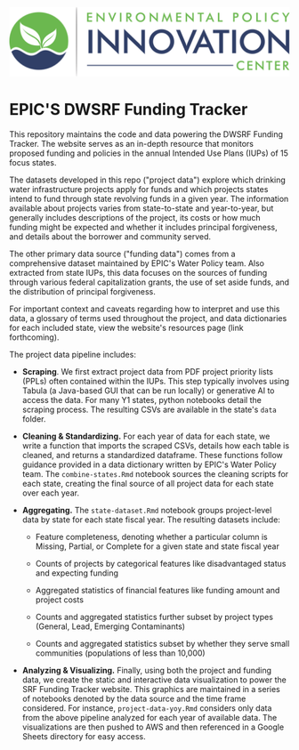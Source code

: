 ![](www/epic-logo-transparent.png)

# EPIC'S DWSRF Funding Tracker

This repository maintains the code and data powering the DWSRF Funding Tracker. The website serves as an in-depth resource that monitors proposed funding and policies in the annual Intended Use Plans (IUPs) of 15 focus states.

The datasets developed in this repo ("project data") explore which drinking water infrastructure projects apply for funds and which projects states intend to fund through state revolving funds in a given year. The information available about projects varies from state-to-state and year-to-year, but generally includes descriptions of the project, its costs or how much funding might be expected and whether it includes principal forgiveness, and details about the borrower and community served.

The other primary data source ("funding data") comes from a comprehensive dataset maintained by EPIC's Water Policy team. Also extracted from state IUPs, this data focuses on the sources of funding through various federal capitalization grants, the use of set aside funds, and the distribution of principal forgiveness.

For important context and caveats regarding how to interpret and use this data, a glossary of terms used throughout the project, and data dictionaries for each included state, view the website's resources page (link forthcoming).

The project data pipeline includes:

-   **Scraping**. We first extract project data from PDF project priority lists (PPLs) often contained within the IUPs. This step typically involves using Tabula (a Java-based GUI that can be run locally) or generative AI to access the data. For many Y1 states, python notebooks detail the scraping process. The resulting CSVs are available in the state's `data` folder.

-   **Cleaning & Standardizing.** For each year of data for each state, we write a function that imports the scraped CSVs, details how each table is cleaned, and returns a standardized dataframe. These functions follow guidance provided in a data dictionary written by EPIC's Water Policy team. The `combine-states.Rmd` notebook sources the cleaning scripts for each state, creating the final source of all project data for each state over each year.

-   **Aggregating.** The `state-dataset.Rmd` notebook groups project-level data by state for each state fiscal year. The resulting datasets include:

    -   Feature completeness, denoting whether a particular column is Missing, Partial, or Complete for a given state and state fiscal year

    -   Counts of projects by categorical features like disadvantaged status and expecting funding

    -   Aggregated statistics of financial features like funding amount and project costs

    -   Counts and aggregated statistics further subset by project types (General, Lead, Emerging Contaminants)

    -   Counts and aggregated statistics subset by whether they serve small communities (populations of less than 10,000)

-   **Analyzing & Visualizing.** Finally, using both the project and funding data, we create the static and interactive data visualization to power the SRF Funding Tracker website. This graphics are maintained in a series of notebooks denoted by the data source and the time frame considered. For instance, `project-data-yoy.Rmd` considers only data from the above pipeline analyzed for each year of available data. The visualizations are then pushed to AWS and then referenced in a Google Sheets directory for easy access.
